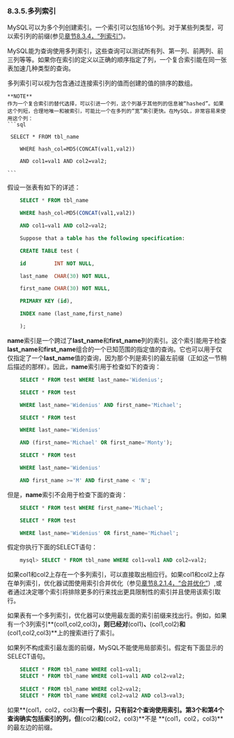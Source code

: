 ### 8.3.5.多列索引

MySQL可以为多个列创建索引。一个索引可以包括16个列。对于某些列类型，可以索引列的前缀(参见[章节8.3.4，“列索引”][8.3.4])。

MySQL能为查询使用多列索引，这些查询可以测试所有列、第一列、前两列、前三列等等。如果你在索引的定义以正确的顺序指定了列，一个复合索引能在同一张表加速几种类型的查询。

多列索引可以视为包含通过连接索引列的值而创建的值的排序的数组。

	**NOTE**
	作为一个复合索引的替代选择，可以引进一个列，这个列基于其他列的信息被“hashed”。如果这个列短，合理地唯一和被索引，可能比一个在多列的“宽”索引更快。在MySQL，非常容易来使用这个列：
	```sql

	 SELECT * FROM tbl_name

        WHERE hash_col=MD5(CONCAT(val1,val2))

        AND col1=val1 AND col2=val2;

	```

假设一张表有如下的详述：

```sql
	SELECT * FROM tbl_name

    WHERE hash_col=MD5(CONCAT(val1,val2))

    AND col1=val1 AND col2=val2;

    Suppose that a table has the following specification:

    CREATE TABLE test (

    id         INT NOT NULL,

    last_name  CHAR(30) NOT NULL,

    first_name CHAR(30) NOT NULL,

    PRIMARY KEY (id),

    INDEX name (last_name,first_name)

    );

```
**name**索引是一个跨过了**last_name**和**first_name**列的索引。这个索引能用于检查**last_name**和**first_name**组合的一个已知范围的指定值的查询。它也可以用于仅仅指定了一个**last_name**值的查询，因为那个列是索引的最左前缀（正如这一节稍后描述的那样）。因此，**name**索引用于检查如下的查询：

```sql
	SELECT * FROM test WHERE last_name='Widenius';

    SELECT * FROM test

    WHERE last_name='Widenius' AND first_name='Michael';

    SELECT * FROM test

    WHERE last_name='Widenius'

    AND (first_name='Michael' OR first_name='Monty');

    SELECT * FROM test

    WHERE last_name='Widenius'

    AND first_name >='M' AND first_name < 'N';
```

但是，**name**索引不会用于检查下面的查询：

```sql
	SELECT * FROM test WHERE first_name='Michael';

    SELECT * FROM test

    WHERE last_name='Widenius' OR first_name='Michael';
```

假定你执行下面的SELECT语句：

```sql
	mysql> SELECT * FROM tbl_name WHERE col1=val1 AND col2=val2;
```

如果col1和col2上存在一个多列索引，可以直接取出相应行。如果col1和col2上存在单列索引，优化器试图使用索引合并优化（参见[章节8.2.1.4，“合并优化”][8.2.1.4]）,或者通过决定哪个索引将排除更多的行来找出更具限制性的索引并且使用该索引取行。

如果表有一个多列索引，优化器可以使用最左面的索引前缀来找出行。例如，如果有一个3列索引**(col1,col2,col3)**，则已经对**(col1)**、**(col1,col2)**和**(col1,col2,col3)**上的搜索进行了索引。

如果列不构成索引最左面的前缀，MySQL不能使用局部索引。假定有下面显示的SELECT语句。

```sql 
	SELECT * FROM tbl_name WHERE col1=val1;
	SELECT * FROM tbl_name WHERE col1=val1 AND col2=val2;
	 
	SELECT * FROM tbl_name WHERE col2=val2;
	SELECT * FROM tbl_name WHERE col2=val2 AND col3=val3;
```

如果**(col1，col2，col3)**有一个索引，只有前2个查询使用索引。第3个和第4个查询确实包括索引的列，但**(col2)**和**(col2，col3)**不是 **(col1，col2，col3)**的最左边的前缀。






[8.3.4]:./docs/08.03.04_Column_Indexes.md

[8.2.1.4]:./docs/Chapter_08/08.02.01_Optimizing_SELECT_Statements.md#08.02.01.04

